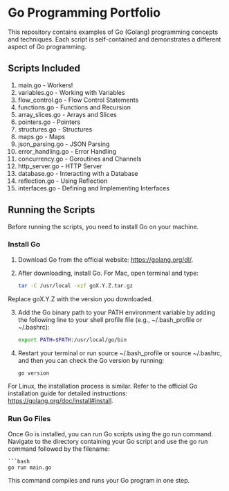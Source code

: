 # Go Programming Portfolio

This repository contains examples of Go (Golang) programming concepts and techniques. Each script is self-contained and demonstrates a different aspect of Go programming.

## Scripts Included

1. main.go - Workers!
2. variables.go - Working with Variables
3. flow_control.go - Flow Control Statements
4. functions.go - Functions and Recursion
5. array_slices.go - Arrays and Slices
6. pointers.go - Pointers
7. structures.go - Structures
8. maps.go - Maps
9. json_parsing.go - JSON Parsing
10. error_handling.go - Error Handling
11. concurrency.go - Goroutines and Channels
12. http_server.go - HTTP Server
13. database.go - Interacting with a Database
14. reflection.go - Using Reflection
15. interfaces.go - Defining and Implementing Interfaces

## Running the Scripts

Before running the scripts, you need to install Go on your machine.

### Install Go

1. Download Go from the official website: https://golang.org/dl/.

2. After downloading, install Go. For Mac, open terminal and type:

    ```bash
    tar -C /usr/local -xzf goX.Y.Z.tar.gz

Replace goX.Y.Z with the version you downloaded.

3. Add the Go binary path to your PATH environment variable by adding the following line to your shell profile file (e.g., ~/.bash_profile or ~/.bashrc):

    ```bash
    export PATH=$PATH:/usr/local/go/bin
    ```
4. Restart your terminal or run source ~/.bash_profile or source ~/.bashrc, and then you can check the Go version by running:

    ```bash
    go version

For Linux, the installation process is similar. Refer to the official Go installation guide for detailed instructions: https://golang.org/doc/install#install.

### Run Go Files
Once Go is installed, you can run Go scripts using the go run command. Navigate to the directory containing your Go script and use the go run command followed by the filename:

    ```bash
    go run main.go

This command compiles and runs your Go program in one step.
